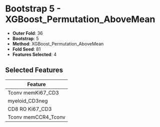 # Bootstrap 5 - XGBoost_Permutation_AboveMean

- **Outer Fold**: 36
- **Bootstrap**: 5
- **Method**: XGBoost_Permutation_AboveMean
- **Fold Seed**: 81
- **Features Selected**: 4

## Selected Features

| Feature |
|---------|
| Tconv memKi67_CD3 |
| myeloid_CD3neg |
| CD8  RO Ki67_CD3 |
| Tconv memCCR4_Tconv |
